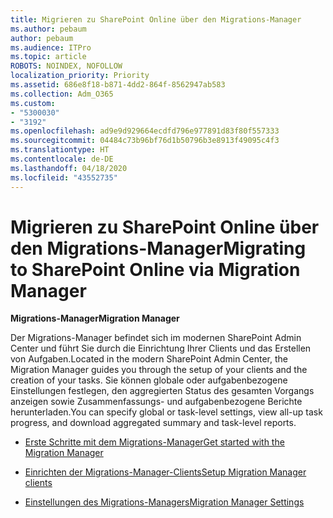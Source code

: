```yaml
---
title: Migrieren zu SharePoint Online über den Migrations-Manager
ms.author: pebaum
author: pebaum
ms.audience: ITPro
ms.topic: article
ROBOTS: NOINDEX, NOFOLLOW
localization_priority: Priority
ms.assetid: 686e8f18-b871-4dd2-864f-8562947ab583
ms.collection: Adm_O365
ms.custom:
- "5300030"
- "3192"
ms.openlocfilehash: ad9e9d929664ecdfd796e977891d83f80f557333
ms.sourcegitcommit: 04484c73b96bf76d1b50796b3e8913f49095c4f3
ms.translationtype: HT
ms.contentlocale: de-DE
ms.lasthandoff: 04/18/2020
ms.locfileid: "43552735"
---
```

# <a name="migrating-to-sharepoint-online-via-migration-manager"></a><span data-ttu-id="efc2f-102">Migrieren zu SharePoint Online über den Migrations-Manager</span><span class="sxs-lookup"><span data-stu-id="efc2f-102">Migrating to SharePoint Online via Migration Manager</span></span>

<span data-ttu-id="efc2f-103">**Migrations-Manager**</span><span class="sxs-lookup"><span data-stu-id="efc2f-103">**Migration Manager**</span></span>

<span data-ttu-id="efc2f-104">Der Migrations-Manager befindet sich im modernen SharePoint Admin Center und führt Sie durch die Einrichtung Ihrer Clients und das Erstellen von Aufgaben.</span><span class="sxs-lookup"><span data-stu-id="efc2f-104">Located in the modern SharePoint Admin Center, the Migration Manager guides you through the setup of your clients and the creation of your tasks.</span></span> <span data-ttu-id="efc2f-105">Sie können globale oder aufgabenbezogene Einstellungen festlegen, den aggregierten Status des gesamten Vorgangs anzeigen sowie Zusammenfassungs- und aufgabenbezogene Berichte herunterladen.</span><span class="sxs-lookup"><span data-stu-id="efc2f-105">You can specify global or task-level settings, view all-up task progress, and download aggregated summary and task-level reports.</span></span>

- [<span data-ttu-id="efc2f-106">Erste Schritte mit dem Migrations-Manager</span><span class="sxs-lookup"><span data-stu-id="efc2f-106">Get started with the Migration Manager</span></span>](https://docs.microsoft.com/sharepointmigration/mm-get-started)

- [<span data-ttu-id="efc2f-107">Einrichten der Migrations-Manager-Clients</span><span class="sxs-lookup"><span data-stu-id="efc2f-107">Setup Migration Manager clients</span></span>](https://docs.microsoft.com/sharepointmigration/mm-setup-clients)

- [<span data-ttu-id="efc2f-108">Einstellungen des Migrations-Managers</span><span class="sxs-lookup"><span data-stu-id="efc2f-108">Migration Manager Settings</span></span>](https://docs.microsoft.com/sharepointmigration/mm-settings)

